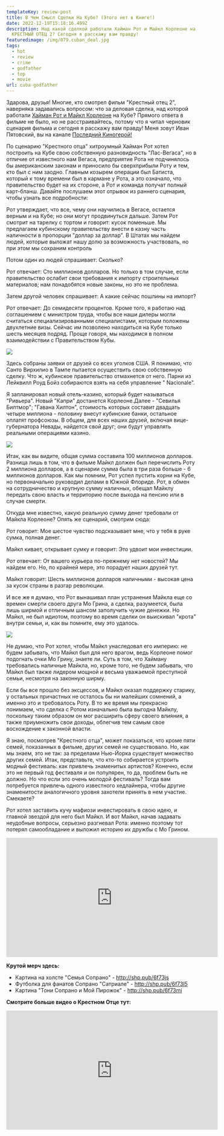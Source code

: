 ```yaml
---
templateKey: review-post
title: В Чем Смысл Сделки На Кубе? (Этого нет в Книге!)
date: 2022-12-19T15:18:16.499Z
description: Над какой сделкой работали Хайман Рот и Майкл Корлеоне на Кубе в
  КРЕСТНЫЙ ОТЕЦ 2? Сегодня я расскажу вам правду!
featuredimage: /img/079.cuban_deal.jpg
tags:
  - hot
  - review
  - crime
  - godfather
  - top
  - movie
url: cuba-godfather
---
```

Здарова, друзья! Многие, кто смотрел фильм "Крестный отец 2", наверняка задавались вопросом: что за деловая сделка, над которой работали [Хайман Рот и Майкл Корлеоне](https://youtu.be/9EJupEmTbwk) на Кубе? Прямого ответа в фильме не было, но не расстраивайтесь, потому что я читал черновик сценария фильма и сегодня я расскажу вам правду! Меня зовут Иван Пятовский, вы на канале [Последний Киногерой!](https://www.youtube.com/c/%D0%9F%D0%BE%D1%81%D0%BB%D0%B5%D0%B4%D0%BD%D0%B8%D0%B9%D0%9A%D0%B8%D0%BD%D0%BE%D0%B3%D0%B5%D1%80%D0%BE%D0%B9/videos)

По сценарию "Крестного отца" хитроумный Хайман Рот хотел построить на Кубе свою собственную разновидность "Лас-Вегаса", но в отличие от известного нам Вегаса, предприятие Рота не подчинялось бы американским законам и приносило бы сверхприбыли Роту и тем, кто был с ним заодно. Главным козырем операции был Батиста, который к тому времени был в кармане у Рота, а это означало, что правительство будет на их стороне, а Рот и команда получат полный карт-бланш. Давайте послушаем этот отрывок из раннего сценария, чтобы узнать все подробности:

Рот утверждает, что все, чему они научились в Вегасе, остается верным и на Кубе; но они могут продвинуться дальше. Затем Рот смотрит на тарелку с тортом и говорит: кусок поменьше. Мы предлагаем кубинскому правительству внести в казну часть наличности в пропорции "доллар за доллар". В Штатах мы найдем людей, которые выложат нашу долю за возможность участвовать, но при этом мы сохраним контроль

Потом один из людей спрашивает: Сколько?

Рот отвечает: Сто миллионов долларов. Но только в том случае, если правительство ослабит свои требования к импорту строительных материалов; нам понадобятся новые законы, но это не проблема.

Затем другой человек спрашивает: А какие сейчас пошлины на импорт?

Рот отвечает: До семидесяти процентов. Кроме того, я работаю над соглашением с министром труда, чтобы все наши дилеры могли считаться специализированными специалистами, которым положены двухлетние визы. Сейчас им позволено находиться на Кубе только шесть месяцев подряд. Проще говоря, мы находимся в полном взаимодействии с Правительством Кубы.

![](/img/076.genco_abbandando.00_00_02_22.still001.png)

Здесь собраны заявки от друзей со всех уголков США. Я понимаю, что Санто Вирхилио в Тампе пытается осуществить свою собственную сделку. Что ж, кубинское правительство отмахнется от него. Парни из Лейквилл Роуд Бойз собираются взять на себя управление " Nacionale".

Я запланировал новый отель-казино, который будет называться "Ривьера". Новый "Капри" достанется Корлеоне.Далее - "Севилья Билтмор"; "Гавана Хилтон", стоимость которых составит двадцать четыре миллиона - половину внесут кубинские банки, остальное оплатят профсоюзы. В общем, для всех наших друзей, включая вице-губернатора Невады, найдется свой друг; они будут управлять реальными операциями казино.

![](/img/09.webp)

Итак, как вы видите, общая сумма составила 100 миллионов долларов. Разница лишь в том, что в фильме Майкл должен был перечислить Роту 2 миллиона долларов, а в сценарии сумма была в три раза больше - 6 миллионов долларов. Как мы помним, Рот успел пустить корни на Кубе, но первоначально руководил делами в Южной Флориде. Рот, в обмен на сотрудничество и крупную сумму наличных, обещал Майклу передать свою власть и территорию после выхода на пенсию или в случае смерти.

Откуда мне известно, какую реальную сумму денег требовали от Майкла Корлеоне? Опять же сценарий, смотрим сюда:

Рот говорит: Мое шестое чувство подсказывает мне, что у тебя в руке сумка, полная денег.

Майкл кивает, открывает сумку и говорит: Это удвоит мои инвестиции.

Рот отвечает: От вашего курьера по-прежнему нет новостей? Мы найдем его. Но, по крайней мере, это порадует наших друзей тут.

Майкл говорит: Шесть миллионов долларов наличными - высокая цена за кусок страны в разгар революции.

И все же я думаю, что Рот вынашивал план устранения Майкла еще со времен смерти своего друга Мо Грина, а сделка, разумеется, была лишь ширмой и отличным шансом заполучить чужие денежки. Но Майкл, не был идиотом, поэтому во время сделки он выискивал "крота" внутри семьи, и, как вы помните, ему это удалось.

![](/img/010.webp)

Не думаю, что Рот хотел, чтобы Майкл унаследовал его империю: не будем забывать, что Майкл был для него врагом, ведь Корлеоне помог подогнать очки Мо Грину, знаете ли. Суть в том, что Хайману требовались наличные Майкла, но, кроме того, не будем забывать, что Майкл был также лидером мощной и весьма уважаемой преступной семьи, несмотря на законную ширму.

Если бы все прошло без эксцессов, и Майкл оказал поддержку старику, у остальных причастных не осталось бы ни малейших сомнений, а именно это и требовалось Роту. В то же время мы прекрасно понимаем, что сделка с Ротом изначально была выгодна Майклу, поскольку таким образом он мог расширить сферу своего влияния, а также приумножить свои доходы, облегчив тем самым свое восхождение к законной власти.

Я знаю, посмотрев "Крестного отца", может показаться, что кроме пяти семей, показанных в фильме, других семей не существовало. Но, как мы знаем, это не так: за пределами Нью-Йорка существует множество других семей. Итак, представьте, что кто-то собирается устроить модный фестиваль: как привлечь знаменитых артистов? Конечно, если это не первый год фестиваля и он популярен, то да, проблем быть не должно. Но что если это очень молодой фестиваль? Тогда вам потребуется привлечь одного известного хедлайнера, чтобы другие знаменитости аналогичного уровня захотели принять в нем участие. Смекаете?

Рот хотел заставить кучу мафиози инвестировать в свою идею, и главной звездой для него был Майкл. И вот Майкл, начав задавать неудобные вопросы, серьезно разгневал Рота: именно поэтому тот потерял самообладание и выложил историю их дружбы с Мо Грином.

<div class="video-container"><iframe width="560" height="315" src="https://www.youtube.com/embed/9EJupEmTbwk" title="YouTube video player" frameborder="0" allow="accelerometer; autoplay; clipboard-write; encrypted-media; gyroscope; picture-in-picture" allowfullscreen></iframe></div>

**Крутой мерч здесь:**

* Картина на холсте "Семья Сопрано" - http://shp.pub/6f73js
* Футболка для фанатов Сопрано "Сатриале" - http://shp.pub/6f73l5
* Картина "Тони Сопрано и Мой Пирожок" - http://shp.pub/6f73mi

**С﻿мотрите больше видео о Крестном Отце тут:**

<div class="video-container"><iframe width="560" height="315" src="https://www.youtube.com/embed/nV1meyuutew" title="YouTube video player" frameborder="0" allow="accelerometer; autoplay; clipboard-write; encrypted-media; gyroscope; picture-in-picture" allowfullscreen></iframe></div>